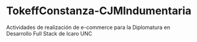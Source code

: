 # TokeffConstanza-CJMIndumentaria
Actividades de realización de e-commerce para la Diplomatura en Desarrollo Full Stack de Icaro UNC
